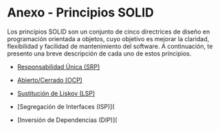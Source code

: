 # Anexo - Principios SOLID

Los principios SOLID son un conjunto de cinco directrices de diseño en programación orientada a objetos, cuyo objetivo es mejorar la claridad, flexibilidad y facilidad de mantenimiento del software. 
A continuación, te presento una breve descripción de cada uno de estos principios.


* [Responsabilidad Única (SRP)](srp.md)

*  [Abierto/Cerrado (OCP)](ocp.MD)

*   [Sustitución de Liskov (LSP)](Lsp.MD)
 
*   [Segregación de Interfaces (ISP)](
 
*   [Inversión de Dependencias (DIP)](   
